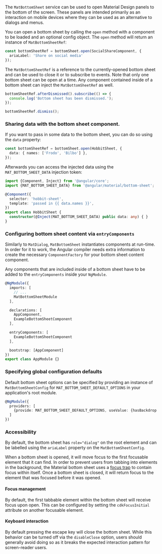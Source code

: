 The `MatBottomSheet` service can be used to open Material Design panels to the bottom of the screen.
These panels are intended primarily as an interaction on mobile devices where they can be used as an
alternative to dialogs and menus.

<!-- example(bottom-sheet-overview) -->

You can open a bottom sheet by calling the `open` method with a component to be loaded and an
optional config object. The `open` method will return an instance of `MatBottomSheetRef`:

```ts
const bottomSheetRef = bottomSheet.open(SocialShareComponent, {
  ariaLabel: 'Share on social media'
});
```

The `MatBottomSheetRef` is a reference to the currently-opened bottom sheet and can be used to close
it or to subscribe to events. Note that only one bottom sheet can be open at a time. Any component
contained inside of a bottom sheet can inject the `MatBottomSheetRef` as well.

```ts
bottomSheetRef.afterDismissed().subscribe(() => {
  console.log('Bottom sheet has been dismissed.');
});

bottomSheetRef.dismiss();
```

### Sharing data with the bottom sheet component.
If you want to pass in some data to the bottom sheet, you can do so using the `data` property:

```ts
const bottomSheetRef = bottomSheet.open(HobbitSheet, {
  data: { names: ['Frodo', 'Bilbo'] },
});
```

Afterwards you can access the injected data using the `MAT_BOTTOM_SHEET_DATA` injection token:

```ts
import {Component, Inject} from '@angular/core';
import {MAT_BOTTOM_SHEET_DATA} from '@angular/material/bottom-sheet';

@Component({
  selector: 'hobbit-sheet',
  template: 'passed in {{ data.names }}',
})
export class HobbitSheet {
  constructor(@Inject(MAT_BOTTOM_SHEET_DATA) public data: any) { }
}
```

### Configuring bottom sheet content via `entryComponents`

Similarly to `MatDialog`, `MatBottomSheet` instantiates components at run-time. In order for it to
work, the Angular compiler needs extra information to create the necessary `ComponentFactory` for
your bottom sheet content component.

Any components that are included inside of a bottom sheet have to be added to the `entryComponents`
inside your `NgModule`.


```ts
@NgModule({
  imports: [
    // ...
    MatBottomSheetModule
  ],

  declarations: [
    AppComponent,
    ExampleBottomSheetComponent
  ],

  entryComponents: [
    ExampleBottomSheetComponent
  ],

  bootstrap: [AppComponent]
})
export class AppModule {}
```

### Specifying global configuration defaults
Default bottom sheet options can be specified by providing an instance of `MatBottomSheetConfig`
for `MAT_BOTTOM_SHEET_DEFAULT_OPTIONS` in your application's root module.

```ts
@NgModule({
  providers: [
    {provide: MAT_BOTTOM_SHEET_DEFAULT_OPTIONS, useValue: {hasBackdrop: false}}
  ]
})
```


### Accessibility
By default, the bottom sheet has `role="dialog"` on the root element and can be labelled using the
`ariaLabel` property on the `MatBottomSheetConfig`.

When a bottom sheet is opened, it will move focus to the first focusable element that it can find.
In order to prevent users from tabbing into elements in the background, the Material bottom sheet
uses a [focus trap](https://material.angular.io/cdk/a11y/overview#focustrap) to contain focus
within itself. Once a bottom sheet is closed, it will return focus to the element that was focused
before it was opened.

#### Focus management
By default, the first tabbable element within the bottom sheet will receive focus upon open.
This can be configured by setting the `cdkFocusInitial` attribute on another focusable element.

#### Keyboard interaction
By default pressing the escape key will close the bottom sheet. While this behavior can
be turned off via the `disableClose` option, users should generally avoid doing so
as it breaks the expected interaction pattern for screen-reader users.
